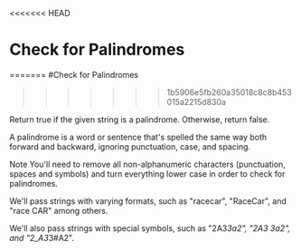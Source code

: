 <<<<<<< HEAD
# Check for Palindromes
=======
#Check for Palindromes
>>>>>>> 1b5906e5fb260a35018c8c8b453015a2215d830a

Return true if the given string is a palindrome. Otherwise, return false.

A palindrome is a word or sentence that's spelled the same way both forward and backward, ignoring punctuation, case, and spacing.

Note
You'll need to remove all non-alphanumeric characters (punctuation, spaces and symbols) and turn everything lower case in order to check for palindromes.

We'll pass strings with varying formats, such as "racecar", "RaceCar", and "race CAR" among others.

We'll also pass strings with special symbols, such as "2A3*3a2", "2A3  3a2", and "2_A3*3#A2".